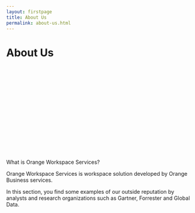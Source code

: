 ```yaml
---
layout: firstpage
title: About Us
permalink: about-us.html
---
```


<style type="text/css">
    .bgimg {
        background-image: url('../images/aboutus-bg.jpg');
        background-position:center;
        background-size: cover;
        background-repeat: no-repeat
    }

    .jumbotron-height {
        height: 300px;
    }

</style>

<div class="jumbotron jumbotron-height bgimg">
    <div class="container">
        <h1>About Us</h1>
        <p></p>
        <p></p>
    </div>
</div>

<div class="jumbotron">
    <div class="row-nopadding">
        <div class="col-md-6">
            <h7 class="header-light regular-pad">What is Orange Workspace Services?</h7>
                <p class="lead">Orange Workspace Services is workspace solution developed by Orange Business services. </p>
                <p class="lead">In this section, you find some examples of our outside reputation by analysts and research organizations such as Gartner, Forrester and Global Data.</p>
        </div>
        <div class="col-md-6">
        </div>
    </div>
</div>

<div class="jumbotron">
    <div class="row-nopadding">
        <div class="col-md-6">
        </div>
        <div class="col-md-6">
        </div>
    </div>
</div>

<div class="jumbotron">
    <div class="row-nopadding">
        <div class="col-md-6">
        </div>
        <div class="col-md-6">
        </div>
    </div>
</div>